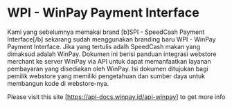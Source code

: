 # WPI - WinPay Payment Interface

Kami yang sebelumnya memakai brand [b]SPI - SpeedCash Payment Interface[/b] sekarang sudah menggunakan branding baru WPI - WinPay Payment Interface. Jika yang tertulis adalh SpeedCash makan yang dimaksud adalah WinPay.
Dokumen ini berisi panduan integrasi webstore merchant ke server WinPay via API untuk dapat memanfaatkan layanan pembayaran yang disediakan oleh WinPay. Isi dokumen ditujukan bagi pemilik webstore yang memiliki pengetahuan dan sumber daya untuk membangun kode di webstore-nya.

Please visit this site [https://api-docs.winpay.id/api-winpay] to get more info
